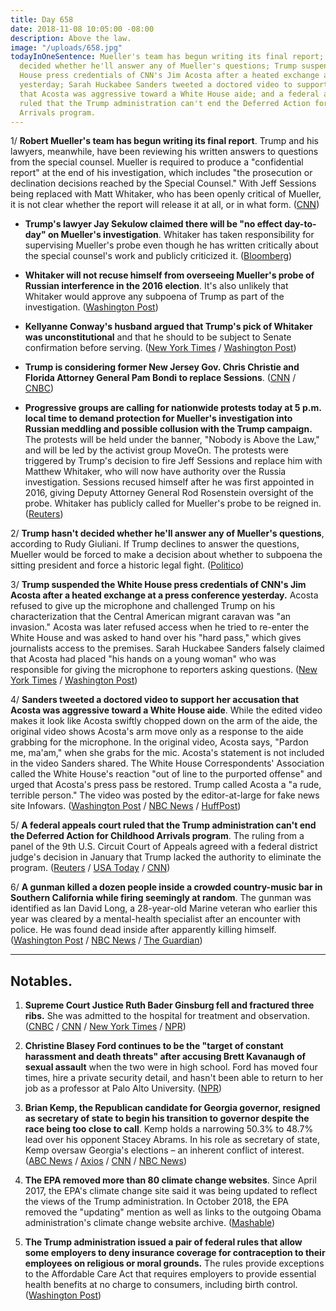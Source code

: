 ```yaml
---
title: Day 658
date: 2018-11-08 10:05:00 -08:00
description: Above the law.
image: "/uploads/658.jpg"
todayInOneSentence: Mueller's team has begun writing its final report; Trump hasn't
  decided whether he'll answer any of Mueller's questions; Trump suspended the White
  House press credentials of CNN's Jim Acosta after a heated exchange at a press conference
  yesterday; Sarah Huckabee Sanders tweeted a doctored video to support her accusation
  that Acosta was aggressive toward a White House aide; and a federal appeals court
  ruled that the Trump administration can't end the Deferred Action for Childhood
  Arrivals program.
---
```


1/ **Robert Mueller's team has begun writing its final report**. Trump and his lawyers, meanwhile, have been reviewing his written answers to questions from the special counsel. Mueller is required to produce a "confidential report" at the end of his investigation, which includes "the prosecution or declination decisions reached by the Special Counsel." With Jeff Sessions being replaced with Matt Whitaker, who has been openly critical of Mueller, it is not clear whether the report will release it at all, or in what form. ([CNN](https://www.cnn.com/2018/11/08/politics/trump-reviewing-answers-mueller/index.html))

* **Trump's lawyer Jay Sekulow claimed there will be "no effect day-to-day" on Mueller's investigation**. Whitaker has taken responsibility for supervising Mueller's probe even though he has written critically about the special counsel's work and publicly criticized it. ([Bloomberg](https://www.bloomberg.com/news/articles/2018-11-08/sessions-ousting-won-t-affect-mueller-probe-trump-lawyer-says))

* **Whitaker will not recuse himself from overseeing Mueller's probe of Russian interference in the 2016 election**. It's also unlikely that Whitaker would approve any subpoena of Trump as part of the investigation. ([Washington Post](https://www.washingtonpost.com/world/national-security/trumps-acting-attorney-general-matt-whitaker-has-no-intention-of-recusing-from-russia-probe-associates-say/2018/11/08/a5bc8d90-e370-11e8-ab2c-b31dcd53ca6b_story.html))

* **Kellyanne Conway's husband argued that Trump's pick of Whitaker was unconstitutional** and that he should to be subject to Senate confirmation before serving. ([New York Times](https://www.nytimes.com/2018/11/08/opinion/trump-attorney-general-sessions-unconstitutional.html) / [Washington Post](https://www.washingtonpost.com/politics/trumps-installation-of-acting-ag-was-unconstitutional-argues-husband-of-kellyanne-conway/2018/11/08/fd84aed0-e380-11e8-8f5f-a55347f48762_story.html))

* **Trump is considering former New Jersey Gov. Chris Christie and Florida Attorney General Pam Bondi to replace Sessions**. ([CNN](https://www.cnn.com/2018/11/08/politics/chris-christie-pam-bondi-trump-attorney-general/index.html) / [CNBC](https://www.cnbc.com/2018/11/08/trump-considers-chris-christie-to-replace-sessions-as-attorney-general.html))

* **Progressive groups are calling for nationwide protests today at 5 p.m. local time to demand protection for Mueller's investigation into Russian meddling and possible collusion with the Trump campaign.** The protests will be held under the banner, "Nobody is Above the Law," and will be led by the activist group MoveOn. The protests were triggered by Trump's decision to fire Jeff Sessions and replace him with Matthew Whitaker, who will now have authority over the Russia investigation. Sessions recused himself after he was first appointed in 2016, giving Deputy Attorney General Rod Rosenstein oversight of the probe. Whitaker has publicly called for Mueller's probe to be reigned in. ([Reuters](https://www.reuters.com/article/us-usa-trump-russia-protests/activists-call-for-nationwide-protests-to-protect-mueller-investigation-idUSKCN1ND11H))

2/ **Trump hasn't decided whether he'll answer any of Mueller's questions**, according to Rudy Giuliani. If Trump declines to answer the questions, Mueller would be forced to make a decision about whether to subpoena the sitting president and force a historic legal fight. ([Politico](https://www.politico.com/story/2018/11/08/trump-mulling-whether-to-give-written-answers-to-mueller-giuliani-says-977960))

3/ **Trump suspended the White House press credentials of CNN's Jim Acosta after a heated exchange at a press conference yesterday.** Acosta refused to give up the microphone and challenged Trump on his characterization that the Central American migrant caravan was "an invasion." Acosta was later refused access when he tried to re-enter the White House and was asked to hand over his "hard pass," which gives journalists access to the premises. Sarah Huckabee Sanders falsely claimed that Acosta had placed "his hands on a young woman" who was responsible for giving the microphone to reporters asking questions. ([New York Times](https://www.nytimes.com/2018/11/07/us/politics/trump-cnn-acosta-white-house.html) / [Washington Post](https://www.washingtonpost.com/politics/2018/11/08/white-house-suspends-press-pass-cnns-jim-acosta-after-testy-exchange-with-trump/))

4/ **Sanders tweeted a doctored video to support her accusation that Acosta was aggressive toward a White House aide**. While the edited video makes it look like Acosta swiftly chopped down on the arm of the aide, the original video shows Acosta's arm move only as a response to the aide grabbing for the microphone. In the original video, Acosta says, "Pardon me, ma'am," when she grabs for the mic. Acosta's statement is not included in the video Sanders shared. The White House Correspondents' Association called the White House's reaction "out of line to the purported offense" and urged that Acosta's press pass be restored. Trump called Acosta a "a rude, terrible person." The video was posted by the editor-at-large for fake news site Infowars. ([Washington Post](https://www.washingtonpost.com/technology/2018/11/08/white-house-shares-doctored-video-support-punishment-journalist-jim-acosta/) / [NBC News](https://www.nbcnews.com/politics/donald-trump/cnn-claims-white-house-press-secretary-sarah-sanders-shared-doctored-n933911) / [HuffPost](https://www.huffingtonpost.com/entry/sarah-huckabee-sanders-jim-acosta-video_us_5be3ccd6e4b0769d24c905aa))

5/ **A federal appeals court ruled that the Trump administration can't end the Deferred Action for Childhood Arrivals program**. The ruling from a panel of the 9th U.S. Circuit Court of Appeals agreed with a federal district judge's decision in January that Trump lacked the authority to eliminate the program. ([Reuters](https://www.reuters.com/article/us-usa-immigration-daca/u-s-appeals-court-rules-against-trump-on-daca-immigration-program-idUSKCN1ND2QN?) / [USA Today](https://www.usatoday.com/story/news/politics/2018/11/08/daca-federal-appeals-court-blocks-trump-administration-ending-program/1931643002/) / [CNN](https://www.cnn.com/2018/11/08/politics/daca-9th-circuit/index.html))

6/ **A gunman killed a dozen people inside a crowded country-music bar in Southern California while firing seemingly at random**. The gunman was identified as Ian David Long, a 28-year-old Marine veteran who earlier this year was cleared by a mental-health specialist after an encounter with police. He was found dead inside after apparently killing himself. ([Washington Post](https://www.washingtonpost.com/nation/2018/11/08/multiple-injuries-reported-bar-shooting-thousand-oaks-calif/) / [NBC News](https://www.nbcnews.com/news/us-news/shooting-reported-borderline-bar-grill-thousand-oaks-california-n933831) / [The Guardian](https://www.theguardian.com/us-news/2018/nov/08/california-borderline-mass-shooting-thousand-oaks))

---

## Notables.

1. **Supreme Court Justice Ruth Bader Ginsburg fell and fractured three ribs.** She was admitted to the hospital for treatment and observation. ([CNBC](https://www.cnbc.com/2018/11/08/supreme-court-justice-ruth-bader-ginsburg-85-has-broken-her-ribs-in-a-fall.html) / [CNN](https://www.cnn.com/2018/11/08/politics/ruth-bader-ginsburg-fractured-ribs-hospitalized/index.html) / [New York Times](https://www.nytimes.com/2018/11/08/us/politics/ruth-bader-ginsburg-hospitalized.html) / [NPR](https://www.npr.org/2018/11/08/665598088/justice-ruth-bader-ginsburg-hospitalized-after-falling-fracturing-3-ribs))

2. **Christine Blasey Ford continues to be the "target of constant harassment and death threats" after accusing Brett Kavanaugh of sexual assault** when the two were in high school. Ford has moved four times, hire a private security detail, and hasn't been able to return to her job as a professor at Palo Alto University. ([NPR](https://www.npr.org/2018/11/08/665407589/kavanaugh-accuser-christine-blasey-ford-continues-receiving-threats-lawyers-say))

3. **Brian Kemp, the Republican candidate for Georgia governor, resigned as secretary of state to begin his transition to governor despite the race being too close to call**. Kemp holds a narrowing 50.3%  to 48.7% lead over his opponent Stacey Abrams. In his role as secretary of state, Kemp oversaw Georgia's elections – an inherent conflict of interest. ([ABC News](https://abcnews.go.com/Politics/brian-kemp-declares-winner-georgia-governors-race-stepping/story?id=59057665) / [Axios](https://www.axios.com/brian-kemp-resigns-georgia-secretary-of-state-903eb3fe-72a8-4888-beac-c6c48c4783a1.html) / [CNN](https://www.cnn.com/2018/11/08/politics/brian-kemp-resigns-secretary-of-state-georgia-governor-race-stacey-abrams/index.html) / [NBC News](https://www.nbcnews.com/politics/elections/brian-kemp-resigns-georgia-secretary-state-governor-s-race-remains-n933941))

4. **The EPA removed more than 80 climate change websites**. Since April 2017, the EPA's climate change site said it was being updated to reflect the views of the Trump administration. In October 2018, the EPA removed the "updating" mention as well as links to the outgoing Obama administration's climate change website archive. ([Mashable](https://mashable.com/article/epa-nasa-climate-change-websites-trump/#8g3KPczTiPq3))

5. **The Trump administration issued a pair of federal rules that allow some employers to deny insurance coverage for contraception to their employees on religious or moral grounds.** The rules provide exceptions to the Affordable Care Act that requires employers to provide essential health benefits at no charge to consumers, including birth control. ([Washington Post](https://www.washingtonpost.com/national/health-science/trump-administration-issues-rules-letting-some-employers-deny-contraceptive-coverage/2018/11/07/9402173a-e2d7-11e8-8f5f-a55347f48762_story.html?utm_term=.08247d1bd991))